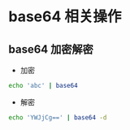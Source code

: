 # base64 相关操作

## base64 加密解密

- 加密

```bash
echo 'abc' | base64
```

- 解密

```bash
echo 'YWJjCg==' | base64 -d
```
